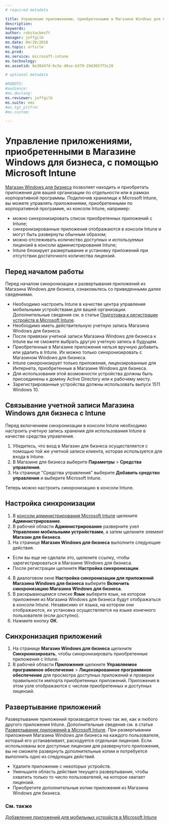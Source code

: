```yaml
---
# required metadata

title: Управление приложениями, приобретенными в Магазине Windows для бизнеса| Microsoft Intune
description:
keywords:
author: robstackmsft
manager: jeffgilb
ms.date: 04/28/2016
ms.topic: article
ms.prod:
ms.service: microsoft-intune
ms.technology:
ms.assetid: 8e38d47d-0c5e-40ce-b379-29d3657f5c28

# optional metadata

#ROBOTS:
#audience:
#ms.devlang:
ms.reviewer: jeffgilb
ms.suite: ems
#ms.tgt_pltfrm:
#ms.custom:

---
```


# Управление приложениями, приобретенными в Магазине Windows для бизнеса, с помощью Microsoft Intune
[Магазин Windows для бизнеса](https://www.microsoft.com/business-store) позволяет находить и приобретать приложения для вашей организации по отдельности или в рамках корпоративной программы. Подключив хранилище к Microsoft Intune, вы можете управлять приложениями, приобретенными по корпоративной программе, из консоли Intune, например:
* можно синхронизировать список приобретенных приложений с Intune;
* синхронизированные приложения отображаются в консоли Intune и могут быть развернуты обычным образом;
* можно отслеживать количество доступных и используемых лицензий в консоли администрирования Intune;
* Intune блокирует развертывание и установку приложений при отсутствии достаточного количества лицензий.

## Перед началом работы
Перед началом синхронизации и развертывания приложений из Магазина Windows для бизнеса, ознакомьтесь со приведенными далее сведениями.
* Необходимо настроить Intune в качестве центра управления мобильными устройствами для вашей организации. Дополнительные сведения см. в статье [Подготовка к регистрации устройств в Microsoft Intune](get-ready-to-enroll-devices-in-microsoft-intune.md).
* Необходимо иметь действительную учетную запись Магазина Windows для бизнеса.
* После привязки учетной записи Магазина Windows для бизнеса к Intune вы не сможете выбрать другую учетную запись в будущем.
* Приобретенные в Магазине приложения нельзя вручную добавить или удалить в Intune. Их можно только синхронизировать с Магазином Windows для бизнеса.
* Intune синхронизирует только приложения, лицензированные для Интернета, приобретенные в Магазине Windows для бизнеса.
* Для использования этой возможности устройства должны быть присоединены к домену Active Directory или к рабочему месту.
* Зарегистрированные устройства должны использовать выпуск 1511 Windows 10.

## Связывание учетной записи Магазина Windows для бизнеса с Intune
Перед включением синхронизации в консоли Intune необходимо настроить учетную запись хранения для использования Intune в качестве средства управления.
1. Убедитесь, что вход в Магазин для бизнеса осуществляется с помощью той же учетной записи клиента, которая используется для входа в Intune.
2. В Магазине для бизнеса выберите **Параметры** > **Средства управления**.
3. На странице "Средства управления" выберите **Добавить средство управления** и выберите Microsoft Intune.

Теперь можно настроить синхронизацию в консоли Intune.

## Настройка синхронизации

1. В [консоли администрирования Microsoft Intune](https://manage.microsoft.com) щелкните **Администрирование**.
2. В рабочей области **Администрирование** разверните узел **Управление мобильными устройствами**, а затем щелкните элемент **Магазин для бизнеса**.
3. На странице **Магазин Windows для бизнеса** выполните следующие действия.
* Если вы еще не сделали это, щелкните ссылку, чтобы зарегистрироваться в Магазине Windows для бизнеса.
* После регистрации щелкните **Настройка синхронизации**.
4. В диалоговом окне **Настройка синхронизации для приложений Магазина Windows для бизнеса** выберите **Включить синхронизацию Магазина Windows для бизнеса**.
5. В раскрывающемся списке **Язык** выберите язык, на котором приложения из Магазина Windows для бизнеса будут отображаться в консоли Intune. Независимо от языка, на котором они отображаются, их установка осуществляется на языке конечного пользователя (если доступно).
6. Нажмите кнопку **ОК**.

## Синхронизация приложений

1. На странице **Магазин Windows для бизнеса** щелкните **Синхронизировать**, чтобы синхронизировать приобретенные приложения с Intune.
2. В рабочей области **Приложения** щелкните **Управляемое программное обеспечение** > **Лицензированное программное обеспечение** для просмотра доступных приложений и проверки правильности импорта приобретенных приложений.
Приложения в этом узле отображаются с числом приобретенных и доступных лицензий.

## Развертывание приложений

Развертывание приложений производится точно так же, как и любого другого приложения Intune. Дополнительные сведения см. в статье [Развертывание приложений в Microsoft Intune](deploy-apps-in-microsoft-intune.md).
При развертывании приложения Магазина Windows для бизнеса на каждого пользователя, который его устанавливает, расходуется отдельная лицензия. Если использованы все доступные лицензии для развернутого приложения, вы не сможете развернуть дополнительные копии и потребуется выполнить одно из следующих действий.
* Удалите приложение с некоторых устройств.
* Уменьшите область действия текущего развертывания, чтобы охватить только то число пользователей, на которое хватает лицензий.
* Приобретите дополнительные копии приложения из Магазина Windows для бизнеса.


### См. также
[Добавление приложений для мобильных устройств в Microsoft Intune](add-apps-for-mobile-devices-in-microsoft-intune.md)




<!--HONumber=May16_HO2-->


